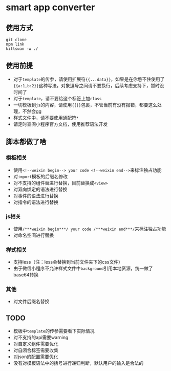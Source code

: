 # smart app converter
## 使用方式
```
git clone
npm link
killswan -w ./
```
## 使用前提
- 对于```template```的传参，请使用扩展符```{{...data}}```，如果是在你憋不住使用了```{{a:1,b:2}}```这种写法，对象逗号之间请不要换行，后续考虑支持下，暂时没时间了
- 对于```template```，请不要给这个标签上加```class```
- 一切模板到```js```的内容，请使用```{{}}```包裹，不管当前有没有报错，都要这么处理，不然会gg
- 样式文件中，请不要使用通配符```*```
- 请定时查阅小程序官方文档，使用推荐语法开发

## 脚本都做了啥
### 模板相关
- 使用```<!--weixin begin--> your code <!--weixin end-->```来标注独占功能
- 对```import```模板的后缀名修改
- 对不支持的组件替进行替换，目前替换成```<view>```
- 对双向绑定的语法进行替换
- 对事件的语法进行替换
- 对指令的语法进行替换

### js相关
- 使用```/***weixin begin***/ your code /***weixin end***/```来标注独占功能
- 对命名空间进行替换

### 样式相关
- 支持less（注：less会替换到当前文件夹下的css文件）
- 由于微信小程序不允许样式文件中```background```引用本地资源，统一做了base64转换

### 其他
- 对文件后缀名替换

## TODO
- 模板中```template```的传参需要看下实际情况
- 对不支持的api需要warning
- 对自定义组件需要优化
- 对自闭合标签需要收集
- 对json的配置需要优化
- 没有对模板语法中的括号进行递归判断，默认用户的输入是合法的